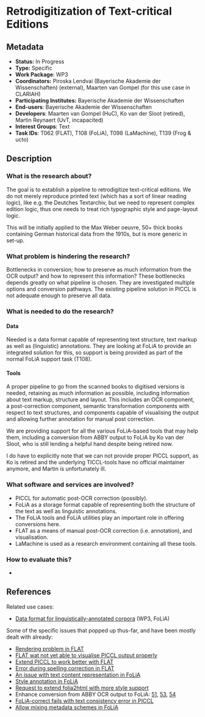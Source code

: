 # Retrodigitization of Text-critical Editions

## Metadata

* **Status:** In Progress
* **Type:** Specific
* **Work Package**: WP3
* **Coordinators:** Piroska Lendvai (Bayerische Akademie der Wissenschaften) (external), Maarten van Gompel (for this
    use case in CLARIAH)
* **Participating Institutes:** Bayerische Akademie der Wissenschaften
* **End-users**: Bayerische Akademie der Wissenschaften
* **Developers**: Maarten van Gompel (HuC), Ko van der Sloot (retired), Martin
    Reynaert (UvT, incapacited)
* **Interest Groups**: Text
* **Task IDs**: T062 (FLAT), T108 (FoLiA), T098 (LaMachine), T139 (Frog & ucto)

## Description

### What is the research about?

The goal is to establish a pipeline to retrodigitize text-critical editions. We do not merely reproduce printed text
(which has a sort of linear reading logic), like e.g. the Deutches Textarchiv, but we need to represent complex edition
logic, thus one needs to treat rich typographic style and page-layout logic.

This will be initially applied to the Max Weber oeuvre, 50+ thick books containing German historical data from the 1910s, but is
more generic in set-up.

### What problem is hindering the research?

Bottlenecks in conversion; how to preserve as much information from the OCR output? and how to represent this
information? These bottlenecks depends greatly on what pipeline is chosen. They are investigated multiple options and
conversion pathways. The existing pipeline solution in PICCL is not adequate enough to preserve all data.

### What is needed to do the research?

#### Data

Needed is a data format capable of representing text structure, text markup as well as (linguistic) annotations. They are
looking at FoLiA to provide an integrated solution for this, so support is being provided as part of the normal FoLiA
support task (T108).

#### Tools

A proper pipeline to go from the scanned books to digitised versions is needed, retaining as much information as
possible, including information about text markup, structure and layout. This includes an OCR component, a
post-correction component, semantic transformation components with respect to text structures, and components capable of
visualising the output and allowing further annotation for manual post correction.

We are providing support for all the various FoLiA-based tools that may help them,
including a conversion from ABBY output to FoLiA by Ko van der Sloot,
who is still lending a helpful hand despite being retired now.

I do have to explicitly note that we can not provide proper PICCL support, as Ko is retired and the underlying TICCL-tools have no official maintainer anymore, and Martin is unfortunately ill.

### What software and services are involved?

* PICCL for automatic post-OCR correction (possibly).
* FoLiA as a storage format capable of representing both the structure of the text as well as linguistic annotations.
* The FoLiA tools and FoLiA utilities play an important role in offering conversions here.
* FLAT as a means of manual post-OCR correction (i.e. annotation), and visualisation.
* LaMachine is used as a research environment containing all these tools.


### How to evaluate this?

-

## References

Related use cases:

* [Data format for linguistically-annotated corpora](folia-corpora.md) (WP3, FoLiA)

Some of the specific issues that popped up thus-far, and have been mostly dealt with already:

* [Rendering problem in FLAT](https://github.com/proycon/flat/issues/166)
* [FLAT wat not yet able to visualise PICCL output properly](https://github.com/proycon/flat/issues/139)
* [Extend PICCL to work better with FLAT](https://github.com/LanguageMachines/PICCL/issues/62)
* [Error during spelling correction in FLAT](https://github.com/proycon/flat/issues/163)
* [An issue with text content representation in FoLiA](https://github.com/proycon/folia/issues/88)
* [Style annotation in FoLiA](https://github.com/proycon/folia/issues/90)
* [Request to extend folia2html with more style support](https://github.com/proycon/foliatools/issues/26)
* Enhance conversion from ABBY OCR output to FoLiA: [51](https://github.com/LanguageMachines/foliautils/issues/51),
[53](https://github.com/LanguageMachines/foliautils/issues/53), [54](https://github.com/LanguageMachines/foliautils/issues/54)
* [FoLiA-correct fails with text consistency error in PICCL](https://github.com/LanguageMachines/foliautils/issues/45)
* [Allow mixing metadata schemes in FoLiA](https://github.com/proycon/folia/issues/91)
